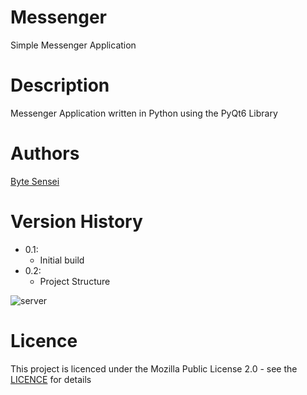 # Messenger
Simple Messenger Application

# Description
Messenger Application written in Python using the PyQt6 Library

# Authors
[Byte Sensei](https://github.com/bytesenseidk)

# Version History
- 0.1:
  * Initial build
- 0.2:
  * Project Structure

![server](https://github.com/bytesenseidk/Messenger/assets/50791042/70294ebf-dca0-4f3c-8900-f717e27f78f4)

# Licence
This project is licenced under the Mozilla Public License 2.0 - see the [LICENCE](https://github.com/bytesenseidk/Messenger/blob/main/LICENCE) for details
